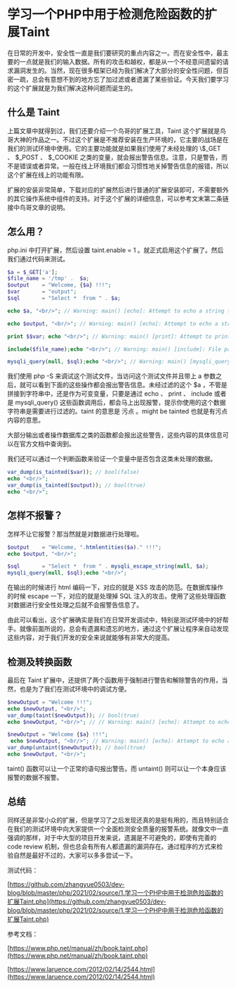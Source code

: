 # 学习一个PHP中用于检测危险函数的扩展Taint

在日常的开发中，安全性一直是我们要研究的重点内容之一。而在安全性中，最主要的一点就是我们的输入数据。所有的攻击和越权，都是从一个不经意间遗留的请求漏洞发生的。当然，现在很多框架已经为我们解决了大部分的安全性问题，但百密一疏，总会有意想不到的地方忘了加过滤或者遗漏了某些验证。今天我们要学习的这个扩展就是为我们解决这种问题而诞生的。

## 什么是 Taint

上篇文章中就得到过，我们还要介绍一个鸟哥的扩展工具，Taint 这个扩展就是鸟哥大神的作品之一。不过这个扩展是不推荐安装在生产环境的，它主要的战场是在我们的测试环境中使用。它的主要功能就是如果我们使用了未经处理的 \\$_GET 、 $_POST 、 $_COOKIE 之类的变量，就会报出警告信息。注意，只是警告，而不是错误或者异常。一般在线上环境我们都会习惯性地关掉警告信息的报错，所以这个扩展在线上的功能有限。

扩展的安装非常简单，下载对应的扩展然后进行普通的扩展安装即可，不需要额外的其它操作系统中组件的支持。对于这个扩展的详细信息，可以参考文末第二条链接中鸟哥文章的说明。

## 怎么用？

php.ini 中打开扩展，然后设置 taint.enable = 1 。就正式启用这个扩展了。然后我们通过代码来测试。

```php
$a = $_GET['a'];
$file_name = '/tmp' .  $a;
$output    = "Welcome, {$a} !!!";
$var       = "output";
$sql       = "Select *  from " . $a;

echo $a, "<br/>"; // Warning: main() [echo]: Attempt to echo a string that might be tainted in /data/www/blog/taint/1.php on line 10

echo $output, "<br/>"; // Warning: main() [echo]: Attempt to echo a string that might be tainted in /data/www/blog/taint/1.php on line 12

print $$var; echo "<br/>"; // Warning: main() [print]: Attempt to print a string that might be tainted in /data/www/blog/taint/1.php on line 14

include($file_name);echo "<br/>"; // Warning: main() [include]: File path contains data that might be tainted in /data/www/blog/taint/1.php on line 16

mysqli_query(null, $sql);echo "<br/>"; // Warning: main() [mysqli_query]: SQL statement contains data that might be tainted in /data/www/blog/taint/1.php on line 18
```

我们使用 php -S 来调试这个测试文件，当访问这个测试文件并且带上 a 参数之后，就可以看到下面的这些操作都会报出警告信息。未经过滤的这个 $a ，不管是拼接到字符串中，还是作为可变变量，只要是通过 echo 、 print 、 include 或者是 mysqli_query() 这些函数调用后，都会马上出现报警，提示你使用的这个数据字符串是需要进行过滤的。taint 的意思是 污点 。might be tainted 也就是有污点内容的意思。

大部分输出或者操作数据库之类的函数都会报出这些警告，这些内容的具体信息可以在官方文档中查询到。

我们还可以通过一个判断函数来验证一个变量中是否包含这类未处理的数据。

```php
var_dump(is_tainted($var)); // bool(false) 
echo "<br/>";
var_dump(is_tainted($output)); // bool(true) 
echo "<br/>";
```

## 怎样不报警？

怎样不让它报警？那当然就是对数据进行处理啦。

```php
$output    = "Welcome, ".htmlentities($a)." !!!";
echo $output, "<br/>";

$sql       = "Select *  from " . mysqli_escape_string(null, $a);
mysqli_query(null, $sql);echo "<br/>";
```

在输出的时候进行 html 编码一下，对应的就是 XSS 攻击的防范。在数据库操作的时候 escape 一下，对应的就是处理掉 SQL 注入的攻击。使用了这些处理函数对数据进行安全性处理之后就不会报警告信息了。

由此可以看出，这个扩展确实是我们在日常开发调试中，特别是测试环境中的好帮手。就像前面所说的，总会有遗漏和遗忘的地方，通过这个扩展让程序来自动发现这些内容，对于我们开发的安全来说就能够有非常大的提高。

## 检测及转换函数

最后在 Taint 扩展中，还提供了两个函数用于强制进行警告和解除警告的作用，当然，也是为了我们在测试环境中的调试方便。

```php
$newOutput = "Welcome !!!";
echo $newOutput, "<br/>";
var_dump(taint($newOutput)); // bool(true) 
echo $newOutput, "<br/>"; // // Warning: main() [echo]: Attempt to echo a string that might be tainted in /data/www/blog/taint/1.php on line 39

$newOutput = "Welcome {$a} !!!";
 echo $newOutput, "<br/>"; // Warning: main() [echo]: Attempt to echo a string that might be tainted in /data/www/blog/taint/1.php on line 42
var_dump(untaint($newOutput)); // bool(true) 
echo $newOutput, "<br/>";
```

taint() 函数可以让一个正常的语句报出警告。而 untaint() 则可以让一个本身应该报警的数据不报警。

## 总结

同样还是非常小众的扩展，但是学习了之后发现还真的是挺有用的，而且特别适合在我们的测试环境中向大家提供一个全面检测安全质量的报警系统。就像文中一直强调的那样，对于中大型的项目开发来说，遗漏是不可避免的，即使有完善的 code review 机制，但也总会有所有人都遗漏的漏洞存在。通过程序的方式来检验自然是最好不过的，大家可以多多尝试一下。

测试代码：

[https://github.com/zhangyue0503/dev-blog/blob/master/php/2021/02/source/1.学习一个PHP中用于检测危险函数的扩展Taint.php](https://github.com/zhangyue0503/dev-blog/blob/master/php/2021/02/source/1.学习一个PHP中用于检测危险函数的扩展Taint.php)

参考文档：

[https://www.php.net/manual/zh/book.taint.php](https://www.php.net/manual/zh/book.taint.php)

[https://www.laruence.com/2012/02/14/2544.html](https://www.laruence.com/2012/02/14/2544.html)

